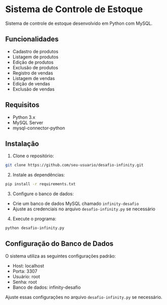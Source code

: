 # Sistema de Controle de Estoque

Sistema de controle de estoque desenvolvido em Python com MySQL.

## Funcionalidades

- Cadastro de produtos
- Listagem de produtos
- Edição de produtos
- Exclusão de produtos
- Registro de vendas
- Listagem de vendas
- Edição de vendas
- Exclusão de vendas

## Requisitos

- Python 3.x
- MySQL Server
- mysql-connector-python

## Instalação

1. Clone o repositório:

```bash
git clone https://github.com/seu-usuario/desafio-infinity.git
```

2. Instale as dependências:

```bash
pip install -r requirements.txt
```

3. Configure o banco de dados:

- Crie um banco de dados MySQL chamado `infinity-desafio`
- Ajuste as credenciais no arquivo `desafio-infinity.py` se necessário

4. Execute o programa:

```bash
python desafio-infinity.py
```

## Configuração do Banco de Dados

O sistema utiliza as seguintes configurações padrão:

- Host: localhost
- Porta: 3307
- Usuário: root
- Senha: root
- Banco de dados: infinity-desafio

Ajuste essas configurações no arquivo `desafio-infinity.py` se necessário.
